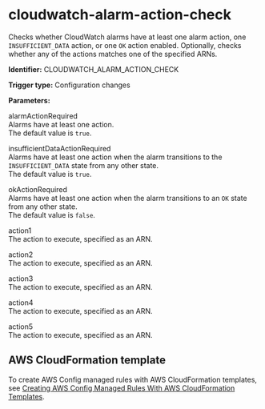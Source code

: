 # cloudwatch\-alarm\-action\-check<a name="cloudwatch-alarm-action-check"></a>

Checks whether CloudWatch alarms have at least one alarm action, one `INSUFFICIENT_DATA` action, or one `OK` action enabled\. Optionally, checks whether any of the actions matches one of the specified ARNs\.

**Identifier:** CLOUDWATCH\_ALARM\_ACTION\_CHECK

**Trigger type:** Configuration changes

**Parameters:**

alarmActionRequired  
 Alarms have at least one action\.   
The default value is `true`\.

insufficientDataActionRequired  
Alarms have at least one action when the alarm transitions to the `INSUFFICIENT_DATA` state from any other state\.  
The default value is `true`\.

okActionRequired  
Alarms have at least one action when the alarm transitions to an `OK` state from any other state\.  
The default value is `false`\.

 action1   
The action to execute, specified as an ARN\.

 action2   
The action to execute, specified as an ARN\.

action3   
 The action to execute, specified as an ARN\.

action4   
The action to execute, specified as an ARN\.

action5   
The action to execute, specified as an ARN\.

## AWS CloudFormation template<a name="w4aac13c29c17c67c13"></a>

To create AWS Config managed rules with AWS CloudFormation templates, see [Creating AWS Config Managed Rules With AWS CloudFormation Templates](aws-config-managed-rules-cloudformation-templates.md)\.